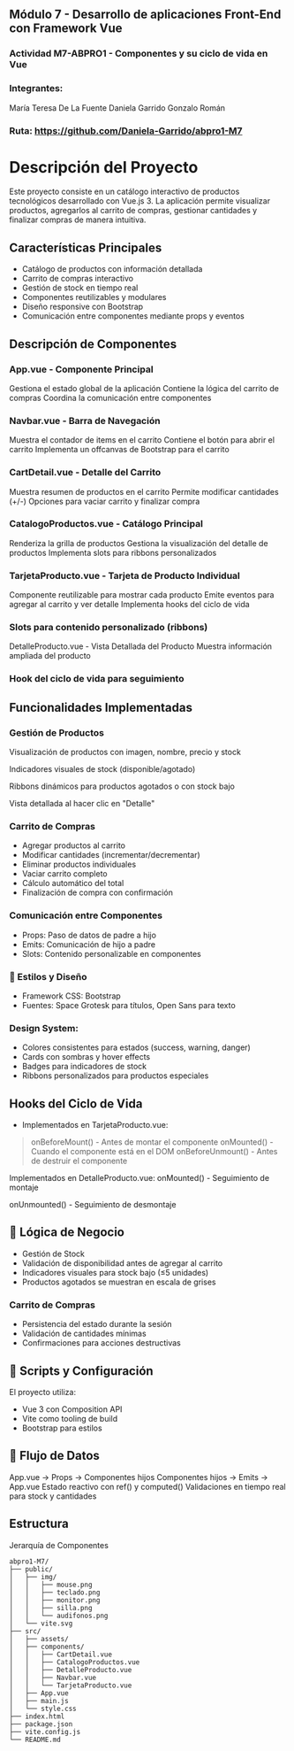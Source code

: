 
## Módulo 7 - Desarrollo de aplicaciones Front-End con Framework Vue

### Actividad M7-ABPRO1 - Componentes y su ciclo de vida en Vue

### Integrantes:
María Teresa De La Fuente
Daniela Garrido
Gonzalo Román

### Ruta: https://github.com/Daniela-Garrido/abpro1-M7

# Descripción del Proyecto
Este proyecto consiste en un catálogo interactivo de productos tecnológicos desarrollado con Vue.js 3. La aplicación permite visualizar productos, agregarlos al carrito de compras, gestionar cantidades y finalizar compras de manera intuitiva.

## Características Principales
* Catálogo de productos con información detallada
* Carrito de compras interactivo
* Gestión de stock en tiempo real
* Componentes reutilizables y modulares
* Diseño responsive con Bootstrap
* Comunicación entre componentes mediante props y eventos


## Descripción de Componentes
### App.vue - Componente Principal
Gestiona el estado global de la aplicación
Contiene la lógica del carrito de compras
Coordina la comunicación entre componentes

### Navbar.vue - Barra de Navegación
Muestra el contador de items en el carrito
Contiene el botón para abrir el carrito
Implementa un offcanvas de Bootstrap para el carrito

### CartDetail.vue - Detalle del Carrito
Muestra resumen de productos en el carrito
Permite modificar cantidades (+/-)
Opciones para vaciar carrito y finalizar compra

### CatalogoProductos.vue - Catálogo Principal
Renderiza la grilla de productos
Gestiona la visualización del detalle de productos
Implementa slots para ribbons personalizados

### TarjetaProducto.vue - Tarjeta de Producto Individual
Componente reutilizable para mostrar cada producto
Emite eventos para agregar al carrito y ver detalle
Implementa hooks del ciclo de vida

### Slots para contenido personalizado (ribbons)

DetalleProducto.vue - Vista Detallada del Producto
Muestra información ampliada del producto

### Hook del ciclo de vida para seguimiento

## Funcionalidades Implementadas


### Gestión de Productos
Visualización de productos con imagen, nombre, precio y stock

Indicadores visuales de stock (disponible/agotado)

Ribbons dinámicos para productos agotados o con stock bajo

Vista detallada al hacer clic en "Detalle"

### Carrito de Compras

* Agregar productos al carrito
* Modificar cantidades (incrementar/decrementar)
* Eliminar productos individuales
* Vaciar carrito completo
* Cálculo automático del total
* Finalización de compra con confirmación

### Comunicación entre Componentes
* Props: Paso de datos de padre a hijo
* Emits: Comunicación de hijo a padre
* Slots: Contenido personalizable en componentes

### 🎨 Estilos y Diseño
* Framework CSS: Bootstrap
* Fuentes: Space Grotesk para títulos, Open Sans para texto

### Design System:

* Colores consistentes para estados (success, warning, danger)
* Cards con sombras y hover effects
* Badges para indicadores de stock
* Ribbons personalizados para productos especiales

## Hooks del Ciclo de Vida
* Implementados en TarjetaProducto.vue:
>onBeforeMount() - Antes de montar el componente
onMounted() - Cuando el componente está en el DOM
onBeforeUnmount() - Antes de destruir el componente

Implementados en DetalleProducto.vue:
onMounted() - Seguimiento de montaje

onUnmounted() - Seguimiento de desmontaje

## 🛒 Lógica de Negocio
* Gestión de Stock
* Validación de disponibilidad antes de agregar al carrito
* Indicadores visuales para stock bajo (≤5 unidades)
* Productos agotados se muestran en escala de grises

### Carrito de Compras
* Persistencia del estado durante la sesión
* Validación de cantidades mínimas
* Confirmaciones para acciones destructivas

## 🚀 Scripts y Configuración
El proyecto utiliza:
* Vue 3 con Composition API
* Vite como tooling de build
* Bootstrap para estilos


## 🔄 Flujo de Datos
App.vue → Props → Componentes hijos
Componentes hijos → Emits → App.vue
Estado reactivo con ref() y computed()
Validaciones en tiempo real para stock y cantidades


## Estructura 
Jerarquía de Componentes

```
abpro1-M7/
├── public/
│   ├── img/
│   │   ├── mouse.png
│   │   ├── teclado.png
│   │   ├── monitor.png
│   │   ├── silla.png
│   │   └── audifonos.png
│   └── vite.svg
├── src/
│   ├── assets/
│   ├── components/
│   │   ├── CartDetail.vue
│   │   ├── CatalogoProductos.vue
│   │   ├── DetalleProducto.vue
│   │   ├── Navbar.vue
│   │   └── TarjetaProducto.vue
│   ├── App.vue
│   ├── main.js
│   └── style.css
├── index.html
├── package.json
├── vite.config.js
└── README.md
```
